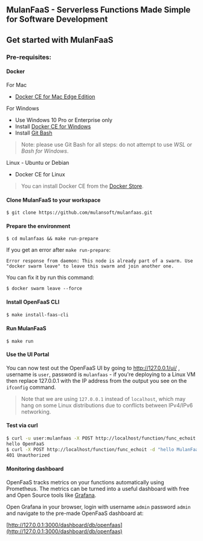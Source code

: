 ## MulanFaaS - Serverless Functions Made Simple for Software Development

## Get started with MulanFaaS

### Pre-requisites:

#### Docker

For Mac

* [Docker CE for Mac Edge Edition](https://store.docker.com/editions/community/docker-ce-desktop-mac)

For Windows 

* Use Windows 10 Pro or Enterprise only
* Install [Docker CE for Windows](https://store.docker.com/editions/community/docker-ce-desktop-windows)
* Install [Git Bash](https://git-scm.com/downloads)

> Note: please use Git Bash for all steps: do not attempt to use *WSL* or *Bash for Windows*.

Linux - Ubuntu or Debian

* Docker CE for Linux

> You can install Docker CE from the [Docker Store](https://store.docker.com).

#### Clone MulanFaaS to your workspace

```
$ git clone https://github.com/mulansoft/mulanfaas.git
```

#### Prepare the environment


```
$ cd mulanfaas && make run-prepare
```

If you get an error after `make run-prepare`:
```
Error response from daemon: This node is already part of a swarm. Use "docker swarm leave" to leave this swarm and join another one.
```

You can fix it by run this command:
```
$ docker swarm leave --force
```

#### Install OpenFaaS CLI
```bash
$ make install-faas-cli
```
#### Run MulanFaaS

```
$ make run
```

#### Use the UI Portal

You can now test out the OpenFaaS UI by going to http://127.0.0.1/ui/ , username is `user`, password is `mulanfaas` - if you're deploying to a Linux VM then replace 127.0.0.1 with the IP address from the output you see on the `ifconfig` command.

> Note that we are using `127.0.0.1` instead of `localhost`, which may hang on some Linux distributions due to conflicts between IPv4/IPv6 networking.

#### Test via curl

```bash
$ curl -u user:mulanfaas -X POST http://localhost/function/func_echoit -d "hello MulanFaaS"
hello OpenFaaS
$ curl -X POST http://localhost/function/func_echoit -d "hello MulanFaaS"
401 Unauthorized
```

#### Monitoring dashboard
OpenFaaS tracks metrics on your functions automatically using Prometheus. The metrics can be turned into a useful dashboard with free and Open Source tools like [Grafana](https://grafana.com).


Open Grafana in your browser, login with username `admin` password `admin` and navigate to the pre-made OpenFaaS dashboard at:

[http://127.0.0.1:3000/dashboard/db/openfaas](http://127.0.0.1:3000/dashboard/db/openfaas)
